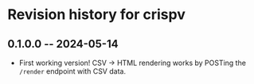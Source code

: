 # Revision history for crispv

## 0.1.0.0 -- 2024-05-14

* First working version! CSV -> HTML rendering works by POSTing the `/render` endpoint with CSV data.
